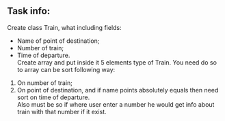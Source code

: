 ## Task info:   
Create class Train, what including fields:  
- Name of point of destination;  
- Number of train;  
- Time of departure.   
Create array and put inside it 5 elements type of Train. You need do so 
to array can be sort following way:  
1. On number of train;  
2. On point of destination, and if name points absolutely equals then need
sort on time of departure.   
Also must be so if where user enter a number he would get info about train 
with that number if it exist.
